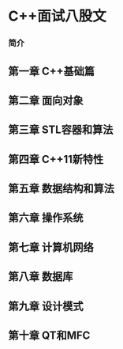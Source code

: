 # C++面试八股文
### 简介

## 第一章 C++基础篇
## 第二章 面向对象
## 第三章 STL容器和算法
## 第四章 C++11新特性
## 第五章 数据结构和算法
## 第六章 操作系统
## 第七章 计算机网络
## 第八章 数据库
## 第九章 设计模式
## 第十章 QT和MFC